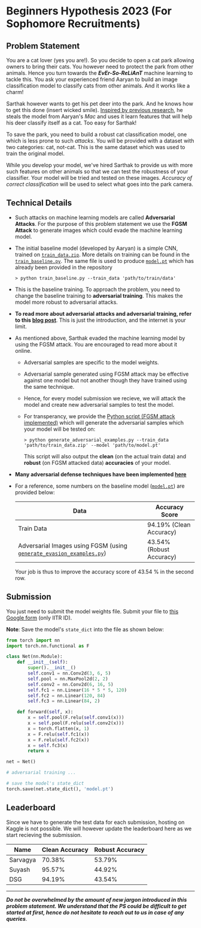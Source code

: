 # Beginners Hypothesis 2023 (For Sophomore Recruitments)

## Problem Statement

You are a cat lover (yes you are!). So you decide to open a cat park allowing owners to bring their cats. You however need to protect the park from other animals. Hence you turn towards the ***EvEr-So-ReLiAnT*** machine learning to tackle this. You ask your experienced friend Aaryan to build an image classification model to classify cats from other animals. And it works like a charm!

Sarthak however wants to get his pet deer into the park. And he knows how to get this done (insert wicked smile). [Inspired by previous research](https://towardsdatascience.com/avoiding-detection-with-adversarial-t-shirts-bb620df2f7e6), he steals the model from Aaryan's _Mac_ and uses it learn features that will help his deer classify itself as a cat. Too easy for Sarthak!

To save the park, you need to build a robust cat classification model, one which is less prone to such _attacks_. You will be provided with a dataset with two categories: cat, not-cat. This is the same dataset which was used to train the original model.

While you develop your model, we've hired Sarthak to provide us with more such features on other animals so that we can test the robustness of your classifier. Your model will be tried and tested on these images. _Accuracy of correct classification_ will be used to select what goes into the park camera.

## Technical Details

- Such attacks on machine learning models are called **Adversarial Attacks**. For the purpose of this problem statement we use the **FGSM Attack** to generate images which could evade the machine learning model.

- The initial baseline model (developed by Aaryan) is a simple CNN, trained on [`train_data.zip`](train_data.zip). More details on training can be found in the [`train_baseline.py`](train_baseline.py). The same file is used to produce [`model.pt`](model.pt) which has already been provided in the repository 
  ```
  > python train_baseline.py --train_data 'path/to/train/data'
  ```

- This is the baseline training. To approach the problem, you need to change the baseline training to **adversarial training**. This makes the model more robust to adversarial attacks.

- **To read more about adversarial attacks and adversarial training, refer to this [blog post](https://adversarial-ml-tutorial.org/introduction/)**. This is just the introduction, and the internet is your limit.

- As mentioned above, Sarthak evaded the machine learning model by using the FGSM attack. You are encouraged to read more about it online.
  - Adversarial samples are specific to the model weights.
  - Adversarial sample generated using FGSM attack may be effective against one model but not another though they have trained using the same technique.
  - Hence, for every model submission we recieve, we will attack the model and create new adversarial samples to test the model.
  - For transperancy, we provide the [Python script (FGSM attack implemented)](generate_evasion_examples.py) which will generate the adversarial samples which your model will be tested on:

    ```
    > python generate_adversarial_examples.py --train_data 'path/to/train_data.zip' --model 'path/to/model.pt'
    ```

    This script will also output the **clean** (on the actual train data) and **robust** (on FGSM attacked data) **accuracies** of your model.

- **Many adversarial defense techniques have been implemented [here](https://github.com/DSE-MSU/DeepRobust/tree/master/deeprobust/image#defense-methods)**

- For a reference, some numbers on the baseline model ([`model.pt`](model.pt)) are provided below:

  | Data | Accuracy Score |
  | -- | -- |
  | Train Data | 94.19% (Clean Accuracy) |
  | Adversarial Images using FGSM (using [`generate_evasion_examples.py`](generate_evasion_examples.py)) | 43.54% (Robust Accuracy) |

  Your job is thus to improve the accuracy score of 43.54 % in the second row.

## Submission

You just need to submit the model weights file. Submit your file to [this Google form](https://docs.google.com/forms/d/e/1FAIpQLSeGOEURPFrh5MxYFUt1aR2GvlTEj0x7nO8VPnKorCahHzGmEA/viewform) (only IITR ID).

**Note**: Save the model's `state_dict` into the file as shown below:

```python
from torch import nn
import torch.nn.functional as F

class Net(nn.Module):
    def __init__(self):
        super().__init__()
        self.conv1 = nn.Conv2d(3, 6, 5)
        self.pool = nn.MaxPool2d(2, 2)
        self.conv2 = nn.Conv2d(6, 16, 5)
        self.fc1 = nn.Linear(16 * 5 * 5, 120)
        self.fc2 = nn.Linear(120, 84)
        self.fc3 = nn.Linear(84, 2)

    def forward(self, x):
        x = self.pool(F.relu(self.conv1(x)))
        x = self.pool(F.relu(self.conv2(x)))
        x = torch.flatten(x, 1)
        x = F.relu(self.fc1(x))
        x = F.relu(self.fc2(x))
        x = self.fc3(x)
        return x

net = Net()

# adversarial training ...

# save the model's state_dict
torch.save(net.state_dict(), 'model.pt')
```

## Leaderboard

Since we have to generate the test data for each submission, hosting on Kaggle is not possible. We will however update the leaderboard here as we start recieving the submission.

| Name | Clean Accuracy | Robust Accuracy |
| -- | -- | -- |
| Sarvagya | 70.38% | 53.79% |
| Suyash | 95.57% | 44.92% |
| DSG | 94.19% | 43.54% |


---

***Do not be overwhelmed by the amount of new jargon introduced in this problem statement. We understand that the PS could be difficult to get started at first, hence do not hesitate to reach out to us in case of any queries***.

